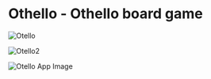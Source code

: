 # Othello - Othello board game

![Otello](https://user-images.githubusercontent.com/54178015/96872981-027ac580-147d-11eb-9155-a899dc4fa05b.png)

![Otello2](https://user-images.githubusercontent.com/54178015/96872989-04448900-147d-11eb-9200-7c93a03fbd86.png)

![Otello App Image](https://user-images.githubusercontent.com/54178015/96872993-0575b600-147d-11eb-9329-28533d41e580.jpg)
